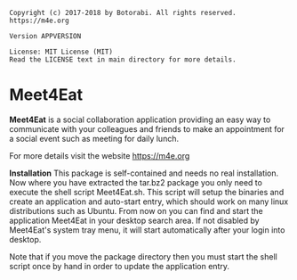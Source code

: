     Copyright (c) 2017-2018 by Botorabi. All rights reserved.
    https://m4e.org

    Version APPVERSION

    License: MIT License (MIT)
    Read the LICENSE text in main directory for more details.

# Meet4Eat

**Meet4Eat** is a social collaboration application providing an easy way to communicate with your colleagues and friends to make an appointment for a social event such as meeting for daily lunch.

For more details visit the website https://m4e.org


**Installation**
This package is self-contained and needs no real installation. Now where you have extracted the tar.bz2 package you only need to execute the shell script Meet4Eat.sh. This script will setup the binaries and create an application and auto-start entry, which should work on many linux distributions such as Ubuntu. From now on you can find and start the application Meet4Eat in your desktop search area. If not disabled by Meet4Eat's system tray menu, it will start automatically after your login into desktop.

Note that if you move the package directory then you must start the shell script once by hand in order to update the application entry.
